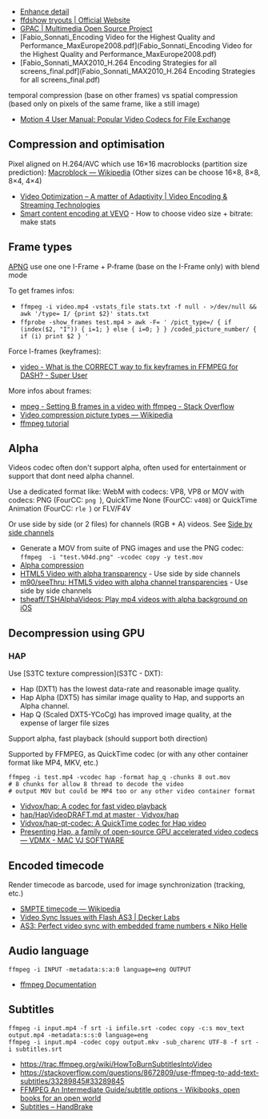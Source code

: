 - [Enhance detail](Graphics#enhance-detail)
- [ffdshow tryouts | Official Website](http://ffdshow-tryout.sourceforge.net/)
- [GPAC | Multimedia Open Source Project](https://gpac.wp.imt.fr/)
- [Fabio_Sonnati_Encoding Video for the Highest Quality and Performance_MaxEurope2008.pdf](Fabio_Sonnati_Encoding Video for the Highest Quality and Performance_MaxEurope2008.pdf)
- [Fabio_Sonnati_MAX2010_H.264 Encoding Strategies for all screens_final.pdf](Fabio_Sonnati_MAX2010_H.264 Encoding Strategies for all screens_final.pdf)

temporal compression (base on other frames) vs spatial compression (based only on pixels of the same frame, like a still image)

- [Motion 4 User Manual: Popular Video Codecs for File Exchange](https://documentation.apple.com/en/motion/usermanual/chapter_B_section_3.html)

## Compression and optimisation

Pixel aligned on H.264/AVC which use 16×16 macroblocks (partition size prediction): [Macroblock — Wikipedia](https://en.wikipedia.org/wiki/Macroblock) (Other sizes can be choose 16×8, 8×8, 8×4, 4×4)

- [Video Optimization – A matter of Adaptivity | Video Encoding & Streaming Technologies](https://sonnati.wordpress.com/2016/05/04/video-optimization-a-matter-of-adaptivity/)
- [Smart content encoding at VEVO](http://blog.vevo.com/smart-content-encoding-at-vevo/) - How to choose video size + bitrate: make stats

## Frame types

[APNG](PNG#apng) use one one I-Frame + P‑frame (base on the I-Frame only) with blend mode

To get frames infos:

- `ffmpeg -i video.mp4 -vstats_file stats.txt -f null - >/dev/null && awk '/type= I/ {print $2}' stats.txt`
- `ffprobe -show_frames test.mp4 > awk -F= ' /pict_type=/ { if (index($2, "I")) { i=1; } else { i=0; } } /coded_picture_number/ { if (i) print $2 } '`

Force I-frames (keyframes):

- [video - What is the CORRECT way to fix keyframes in FFMPEG for DASH? - Super User](https://superuser.com/questions/908280/what-is-the-correct-way-to-fix-keyframes-in-ffmpeg-for-dash)

More infos about frames:

- [mpeg - Setting B frames in a video with ffmpeg - Stack Overflow](https://stackoverflow.com/questions/15855535/setting-b-frames-in-a-video-with-ffmpeg)
- [Video compression picture types — Wikipedia](https://en.wikipedia.org/wiki/Video_compression_picture_types)
- [ffmpeg tutorial](http://dranger.com/ffmpeg/tutorial05.html)

## Alpha

Videos codec often don't support alpha, often used for entertainment or support that dont need alpha channel.

Use a dedicated format like: WebM with codecs: VP8, VP8 or MOV with codecs: PNG (FourCC: `png `), QuickTime None (FourCC: `v408`) or QuickTime Animation (FourCC: `rle `) or FLV/F4V

Or use side by side (or 2 files) for channels (RGB + A) videos. See [Side by side channels](Image#side-by-side-channels)

- Generate a MOV from suite of PNG images and use the PNG codec: `ffmpeg  -i "test.%04d.png" -vcodec copy -y test.mov`
- [Alpha compression](Image#alpha-compression)
- [HTML5 Video with alpha transparency](http://www.sciencelifeny.com/transparency/transparency.html) - Use side by side channels
- [m90/seeThru: HTML5 video with alpha channel transparencies](https://github.com/m90/seeThru) - Use side by side channels
- [tsheaff/TSHAlphaVideos: Play mp4 videos with alpha background on iOS](https://github.com/tsheaff/TSHAlphaVideos)

## Decompression using GPU

### HAP

Use [S3TC texture compression](S3TC - DXT):

- Hap (DXT1) has the lowest data-rate and reasonable image quality.
- Hap Alpha (DXT5) has similar image quality to Hap, and supports an Alpha channel.
- Hap Q (Scaled DXT5-YCoCg) has improved image quality, at the expense of larger file sizes

Support alpha, fast playback (should support both direction)

Supported by FFMPEG, as QuickTime codec (or with any other container format like MP4, MKV, etc.)

	ffmpeg -i test.mp4 -vcodec hap -format hap_q -chunks 8 out.mov
	# 8 chunks for allow 8 thread to decode the video
	# output MOV but could be MP4 too or any other video container format

- [Vidvox/hap: A codec for fast video playback](https://github.com/Vidvox/hap)
- [hap/HapVideoDRAFT.md at master · Vidvox/hap](https://github.com/Vidvox/hap/blob/master/documentation/HapVideoDRAFT.md)
- [Vidvox/hap-qt-codec: A QuickTime codec for Hap video](https://github.com/Vidvox/hap-qt-codec)
- [Presenting Hap, a family of open-source GPU accelerated video codecs — VDMX - MAC VJ SOFTWARE](http://vdmx.vidvox.net/blog/hap)

## Encoded timecode

Render timecode as barcode, used for image synchronization (tracking, etc.)

- [SMPTE timecode — Wikipedia](https://en.wikipedia.org/wiki/SMPTE_timecode)
- [Video Sync Issues with Flash AS3 | Decker Labs](http://blog.edecker.net/2011/08/video-sync-issues-with-flash-as3/)
- [AS3: Perfect video sync with embedded frame numbers « Niko Helle](http://nikohelle.net/2011/11/25/as3-perfect-video-sync-with-embedded-frame-numbers/)

## Audio language

	ffmpeg -i INPUT -metadata:s:a:0 language=eng OUTPUT

- [ffmpeg Documentation](https://ffmpeg.org/ffmpeg.html#Main-options)

## Subtitles

	ffmpeg -i input.mp4 -f srt -i infile.srt -codec copy -c:s mov_text output.mp4 -metadata:s:s:0 language=eng
	ffmpeg -i input.mp4 -codec copy output.mkv -sub_charenc UTF-8 -f srt -i subtitles.srt

- https://trac.ffmpeg.org/wiki/HowToBurnSubtitlesIntoVideo
- https://stackoverflow.com/questions/8672809/use-ffmpeg-to-add-text-subtitles/33289845#33289845
- [FFMPEG An Intermediate Guide/subtitle options - Wikibooks, open books for an open world](https://en.wikibooks.org/wiki/FFMPEG_An_Intermediate_Guide/subtitle_options)
- [Subtitles – HandBrake](https://trac.handbrake.fr/wiki/Subtitles)